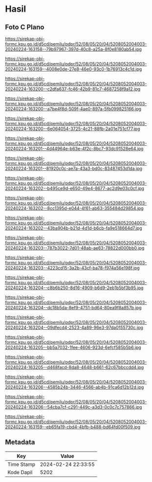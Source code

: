 # Hasil

## Foto C Plano

https://sirekap-obj-formc.kpu.go.id/d5cd/pemilu/pdpr/52/08/05/20/04/5208052004003-20240224-163158--79b97967-397d-40c8-a25a-8f0e8180ab54.jpg

https://sirekap-obj-formc.kpu.go.id/d5cd/pemilu/pdpr/52/08/05/20/04/5208052004003-20240224-163159--4008e0de-27e8-46e0-93c0-1b76913c4c1d.jpg

https://sirekap-obj-formc.kpu.go.id/d5cd/pemilu/pdpr/52/08/05/20/04/5208052004003-20240224-163200--c2dfa637-fc46-42b9-81c7-4687258f9a12.jpg

https://sirekap-obj-formc.kpu.go.id/d5cd/pemilu/pdpr/52/08/05/20/04/5208052004003-20240224-163200--a7be4f8d-509f-4ae0-897a-5fb099825166.jpg

https://sirekap-obj-formc.kpu.go.id/d5cd/pemilu/pdpr/52/08/05/20/04/5208052004003-20240224-163200--6e064054-3725-4c21-88fb-2a01e751cf77.jpg

https://sirekap-obj-formc.kpu.go.id/d5cd/pemilu/pdpr/52/08/05/20/04/5208052004003-20240224-163201--4d44964e-b63e-4f2c-8bc7-93dc91528e64.jpg

https://sirekap-obj-formc.kpu.go.id/d5cd/pemilu/pdpr/52/08/05/20/04/5208052004003-20240224-163201--81920c0c-ae7a-43a3-bd0c-83487453d1da.jpg

https://sirekap-obj-formc.kpu.go.id/d5cd/pemilu/pdpr/52/08/05/20/04/5208052004003-20240224-163202--b495ce9d-e650-49e4-8677-ac2d9e03c0cf.jpg

https://sirekap-obj-formc.kpu.go.id/d5cd/pemilu/pdpr/52/08/05/20/04/5208052004003-20240224-163202--8cc1395d-e044-4f61-ab63-355484d29854.jpg

https://sirekap-obj-formc.kpu.go.id/d5cd/pemilu/pdpr/52/08/05/20/04/5208052004003-20240224-163202--43ba904b-b21d-4d1d-b6cb-fa9e518664d7.jpg

https://sirekap-obj-formc.kpu.go.id/d5cd/pemilu/pdpr/52/08/05/20/04/5208052004003-20240224-163203--787b3022-7d01-48ab-ae63-78822d000bb0.jpg

https://sirekap-obj-formc.kpu.go.id/d5cd/pemilu/pdpr/52/08/05/20/04/5208052004003-20240224-163203--4223cd15-3a2b-43cf-ba78-f974a56e198f.jpg

https://sirekap-obj-formc.kpu.go.id/d5cd/pemilu/pdpr/52/08/05/20/04/5208052004003-20240224-163204--c8b6b250-8d16-4909-b6d9-2eb1b5bf3b95.jpg

https://sirekap-obj-formc.kpu.go.id/d5cd/pemilu/pdpr/52/08/05/20/04/5208052004003-20240224-163204--dc18b5da-8ef9-4751-bd64-80ea9f8a857b.jpg

https://sirekap-obj-formc.kpu.go.id/d5cd/pemilu/pdpr/52/08/05/20/04/5208052004003-20240224-163204--09dfecd4-2523-4a89-96e3-97da0155730c.jpg

https://sirekap-obj-formc.kpu.go.id/d5cd/pemilu/pdpr/52/08/05/20/04/5208052004003-20240224-163205--bb5a7032-1fee-4606-923d-6efcf585b5b6.jpg

https://sirekap-obj-formc.kpu.go.id/d5cd/pemilu/pdpr/52/08/05/20/04/5208052004003-20240224-163205--d468facd-8da8-4648-b661-62c67bbccdd4.jpg

https://sirekap-obj-formc.kpu.go.id/d5cd/pemilu/pdpr/52/08/05/20/04/5208052004003-20240224-163206--4585b24b-3446-4566-ab4b-91ca6d12b12d.jpg

https://sirekap-obj-formc.kpu.go.id/d5cd/pemilu/pdpr/52/08/05/20/04/5208052004003-20240224-163206--54cba7cf-c291-449c-a3d3-0c0c7c757866.jpg

https://sirekap-obj-formc.kpu.go.id/d5cd/pemilu/pdpr/52/08/05/20/04/5208052004003-20240224-163159--eb65fa19-cbd4-4bfb-b488-bd64fd00f509.jpg


## Metadata

| Key        | Value               |
| ---------- | ------------------- |
| Time Stamp | 2024-02-24 22:33:55 |
| Kode Dapil | 5202                |




